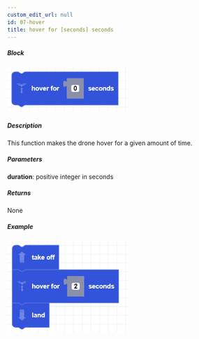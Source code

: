 ```yaml
---
custom_edit_url: null
id: 07-hover
title: hover for [seconds] seconds
---
```


##### Block

![hover image](hover.png)

##### Description

This function makes the drone hover for a given amount of time.

##### Parameters

**duration**: positive integer in seconds

##### Returns

None

##### Example

![hover example](hover_example.png)
